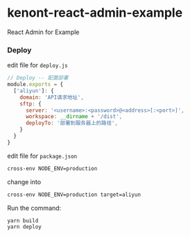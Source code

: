 # kenont-react-admin-example
React Admin for Example

### Deploy

edit file for `deploy.js`
```js
// Deploy -- 配置部署
module.exports = {
  ['aliyun']: {
    domain: 'API请求地址',
    sftp: {
      server: '<username>:<password>@<address>[:<port>]',
      workspace: __dirname + '/dist',
      deployTo: '部署到服务器上的路径',
    }
  }
}
```

edit file for `package.json`
```bash
cross-env NODE_ENV=production
```
change into
```bash
cross-env NODE_ENV=production target=aliyun
```

Run the command:

```bash
yarn build
yarn deploy
```